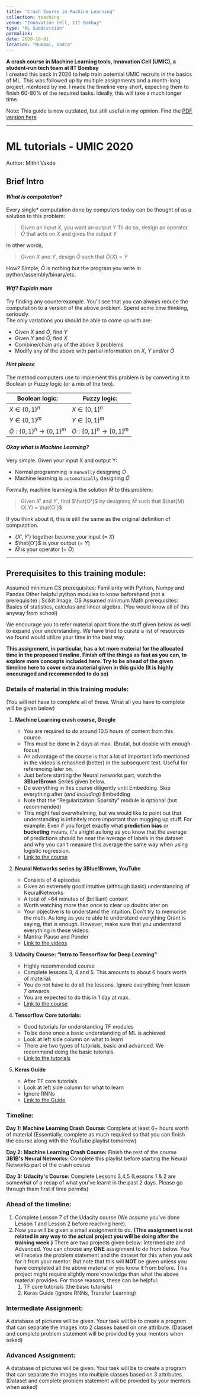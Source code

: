 ```yaml
---
title: "Crash Course in Machine Learning"
collection: teaching
venue: "Innovation Cell, IIT Bombay"
type: "ML Subdivision"
permalink: 
date: 2020-10-01
location: "Mumbai, India"
---
```

**A crash course in Machine Learning tools, Innovation Cell (UMIC), a student-run tech team at IIT Bombay**  
I created this back in 2020 to help train potential UMIC recruits in the basics of ML. This was followed up by multiple assignments and a month-long project, mentored by me. I made the timeline very short, expecting them to finish 60-80% of the required tasks. Ideally, this will take a much longer time.
  
Note: This guide is now outdated, but still useful in my opinion. Find the [PDF version here](https://mvakde.github.io/files/ML-Training-Mithil.pdf)
  
-------------------------
  
# ML tutorials - UMIC 2020
Author: Mithil Vakde 

## Brief Intro 
#### *What is computation?*
Every single* computation done by computers today can be thought of as a solution to this problem:  
>Given an input $X$, you want an output $Y$ 
>To do so, design an operator $\hat{O}$ that acts on $X$ and gives the output $Y$

In other words, 
>Given $X$ and $Y$, design $\hat{O}$ such that $\hat{O}(X) = Y$

How? Simple, $\hat{O}$ is nothing but the program you write in python/assembly/binary/etc.

#### *Wtf? Explain more*
Try finding any counterexample. You'll see that you can always reduce the computation to a version of the above problem. Spend some time thinking, seriously.  
The only variations you should be able to come up with are: 
- Given $X$ and $\hat{O}$, find $Y$
- Given $Y$ and $\hat{O}$, find $X$
- Combine/chain any of the above 3 problems
- Modify any of the above with partial information on $X$, $Y$ and/or $\hat{O}$
#### *Hint please*
The method computers use to implement this problem is by converting it to Boolean or Fuzzy logic (or a mix of the two). 

| Boolean logic:                         | Fuzzy logic:                       |
| -------------------------------------- | ---------------------------------- |
| $X\in \{0,1\}^n$                       | $X\in [0,1]^n$<br>                 |
| $Y \in \{0,1\}^m$                      | $Y \in [0,1]^m$                    |
| $\hat{O}: \{0,1\}^{n} \to \{0,1\}^{m}$ | $\hat{O}: [0,1]^{n} \to [0,1]^{m}$ |

#### *Okay what is Machine Learning?*
Very simple. Given your input X and output Y:
- Normal programming is `manually` designing $\hat{O}$
- Machine learning is `automatically` designing $\hat{O}$
  
  
Formally, machine learning is the solution $\hat{M}$ to this problem:
> Given $X'$ and $Y'$, find $\hat{O'}$ by designing $\hat{M}$ such that $\hat{M}(X,Y) = \hat{O'}$
  
  
If you think about it, this is still the same as the original definition of computation. 
- $\{X', Y'\}$ together become your input (= $X$)
- $\hat{O'}$ is your output (= $Y$)
- $\hat{M}$ is your operator (= $\hat{O}$)

--------------
## Prerequisites to this training module:
Assumed minimum CS prerequisites: Familiarity with Python, Numpy and Pandas
Other helpful python modules to know beforehand (not a prerequisite) : Scikit Image, OS
Assumed minimum Math prerequisites: Basics of statistics, calculus and linear algebra. (You would know all of this anyway from school)

We encourage you to refer material apart from the stuff given below as well to expand your understanding. We have tried to curate a list of resources we found would utilize your time in the best way.

**This assignment, in particular, has a lot more material for the allocated time in the proposed timeline. Finish off the things as fast as you can, to explore more concepts included here. Try to be ahead of the given timeline here to cover extra material given in this guide (It is highly encouraged and recommended to do so)**

### Details of material in this training module:

(You will not have to complete all of these. What all you have to complete will be given below)
1.  **Machine Learning crash course, Google**
    *   You are required to do around 10.5 hours of content from this course.
    *   This must be done in 2 days at max. (Brutal, but doable with enough focus)
    *   An advantage of the course is that a lot of important info mentioned in the videos is rehashed (better) in the subsequent text. Useful for referencing later on.
    *   Just before starting the Neural networks part, watch the **3Blue1Brown** Series given below.
    *   Do everything in this course diligently until Embedding. Skip everything after (*and including*) Embedding
    *   Note that the “Regularization: Sparsity” module is optional (but recommended)
    *   This might feel overwhelming, but we would like to point out that understanding is infinitely more important than mugging up stuff. For example: Even if you forget exactly what  **prediction bias** or **bucketing** means, it's alright as long as you know that the average of predictions should be near the average of labels in the dataset and why you can't measure this average the same way when using logistic regression.
    *   [Link to the course](https://developers.google.com/machine-learning/crash-course)

2. **Neural Networks series by 3Blue1Brown, YouTube**
    *   Consists of 4 episodes
    *   Gives an extremely good intuitive (although basic) understanding of NeuralNetworks
    *   A total of ~64 minutes of (brilliant) content
    *   Worth watching more than once to clear up doubts later on
    *   Your objective is to understand the intuition. Don't try to memorise the math. As long as you're able to understand everything Grant is saying, that is enough. However, make sure that you understand everything in these videos.
    *   Mantra: Pause and Ponder
    *   [Link to the videos](https://www.youtube.com/playlist?list=PLZHQObOWTQDPD3MizzM2xVFitgF6071K)

3.  **Udacity Course: “Intro to Tensorflow for Deep Learning"**
    *   Highly recommended course
    *   Complete lessons 3, 4 and 5. This amounts to about 6 hours worth of material.
    *   You do not have to do all the lessons. Ignore everything from lesson 7 onwards.
    *   You are expected to do this in 1 day at max.
    *   [Link to the course](https://www.udacity.com/course/intro-to-tensorflow-for-deep-learning--ud859)

4.  **Tensorflow Core tutorials:**
    *   Good tutorials for understanding TF modules
    *   To be done once a basic understanding of ML is achieved
    *   Look at left side column on what to learn
    *   There are two types of tutorials, basic and advanced. We recommend doing the basic tutorials.
    *  [Link to the tutorials](https://www.tensorflow.org/tutorials)

5.  **Keras Guide**
    *   After TF core tutorials
    *   Look at left side column for what to learn
    *   Ignore RNNs
    *   [Link to the Guide](https://keras.io/guides/)
   

### Timeline:

**Day 1:**
**Machine Learning Crash Course:** Complete at least 6+ hours worth of material (Essentially,
complete as much required so that you can finish the course along with the YouTube playlist
tomorrow)

**Day 2:**
**Machine Learning Crash Course:** Finish the rest of the course
**3B1B's Neural Networks:** Complete this playlist before starting the Neural Networks part of the
crash course

**Day 3:**
**Udacity's Course:** Complete Lessons 3,4,5 (Lessons 1 & 2 are somewhat of a recap of what
you've learnt in the past 2 days. Please go through them first if time permits)

### Ahead of the timeline:

1.  Complete Lesson 7 of the Udacity course (We assume you've done Lesson 1 and Lesson 2 before reaching here).
2.  Now you will be given a small assignment to do. **(This assignment is not related in any way to the actual project you will be doing after the training week.)** There are two projects given below: Intermediate and Advanced. You can choose any **ONE** assignment to do from below. You will receive the problem statement and the dataset for this when you ask for it from your mentor. But note that this will **NOT** be given unless you have completed all the above material or you know it from before. This project might require slightly more knowledge than what the above material provides. For those reasons, these can be helpful:
	1. TF core tutorials (the basic tutorials)
	2. Keras Guide (ignore RNNs, Transfer Learning)

### Intermediate Assignment:

A database of pictures will be given. Your task will be to create a program that can separate the images into 2 classes based on one attribute. (Dataset and complete problem statement will be provided by your mentors when asked)

### Advanced Assignment:

A database of pictures will be given. Your task will be to create a program that can separate the images into multiple classes based on 3 attributes. (Dataset and complete problem statement will be provided by your mentors when asked)

